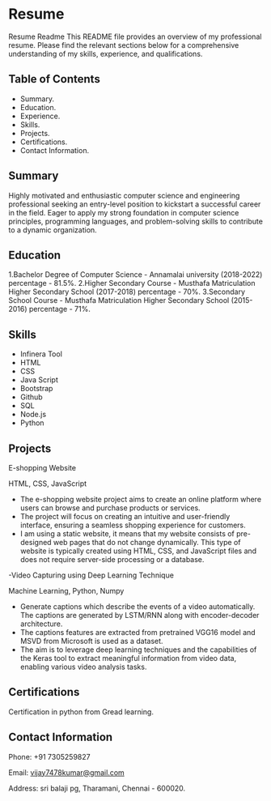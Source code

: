 # Resume

Resume Readme
This README file provides an overview of my professional resume. Please find the relevant sections below for a comprehensive understanding of my skills, experience, and qualifications.





## Table of Contents

* Summary.
* Education.
* Experience.
* Skills.
* Projects.
* Certifications.
* Contact Information.

## Summary
Highly motivated and enthusiastic computer science and engineering professional seeking an entry-level position to kickstart a successful career in the field. Eager to apply my strong foundation in computer science principles, programming languages, and problem-solving skills to contribute to a dynamic organization.
## Education
1.Bachelor Degree of Computer Science - Annamalai university (2018-2022) percentage - 81.5%.
2.Higher Secondary Course - Musthafa Matriculation Higher Secondary School (2017-2018) percentage - 70%.
3.Secondary School Course - Musthafa Matriculation Higher Secondary School (2015-2016) percentage - 71%.
## Skills
* Infinera Tool
* HTML
* CSS
* Java Script
* Bootstrap
* Github
* SQL
* Node.js
* Python
## Projects
E-shopping Website 

HTML, CSS, JavaScript

* The e-shopping website project aims to create an online platform where users can browse and purchase products or services.
* The project will focus on creating an intuitive and user-friendly interface, ensuring a seamless shopping experience for customers.
* I am using a static website, it means that my website consists of pre-designed web pages that do not change dynamically. This type of website is typically created using HTML, CSS, and JavaScript files and does not require server-side processing or a database.

-Video Capturing using Deep Learning Technique

  Machine Learning, Python, Numpy
  * Generate captions which describe the events of a video automatically. The captions are generated by LSTM/RNN along with encoder-decoder architecture.
  * The captions features are extracted from pretrained VGG16 model and MSVD from Microsoft is used as a dataset.
  * The aim is to leverage deep learning techniques and the capabilities of the Keras tool to extract meaningful information from video data, enabling various video analysis tasks.
## Certifications
 Certification in python from Gread learning.
## Contact Information
Phone: +91 7305259827

Email: vijay7478kumar@gmail.com

Address: sri balaji pg, Tharamani, Chennai - 600020.